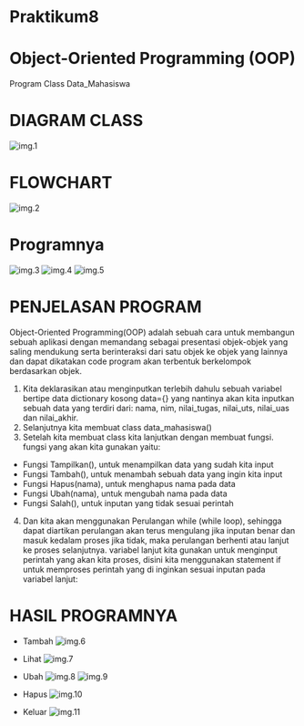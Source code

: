 # Praktikum8
# Object-Oriented Programming (OOP)
 
Program Class Data_Mahasiswa

# DIAGRAM CLASS
![img.1](gambar/Diagram.png)

# FLOWCHART
![img.2](gambar/flowchart.png)

# Programnya
![img.3](gambar/program1.png)
![img.4](gambar/program2.png)
![img.5](gambar/program3.png)

# PENJELASAN PROGRAM

Object-Oriented Programming(OOP) adalah sebuah cara  untuk membangun sebuah aplikasi dengan memandang sebagai presentasi objek-objek yang saling mendukung serta berinteraksi dari satu objek ke objek yang lainnya dan dapat dikatakan code program akan terbentuk berkelompok berdasarkan objek. 

1. Kita deklarasikan atau menginputkan terlebih dahulu sebuah variabel bertipe data dictionary kosong data={} yang nantinya akan kita inputkan sebuah data yang terdiri dari: nama, nim, nilai_tugas, nilai_uts, nilai_uas dan nilai_akhir.
2. Selanjutnya kita membuat class data_mahasiswa()
3. Setelah kita membuat class kita lanjutkan dengan membuat fungsi. fungsi yang akan kita gunakan yaitu:
- Fungsi Tampilkan(), untuk menampilkan data yang sudah kita input
- Fungsi Tambah(), untuk menambah sebuah data yang ingin kita input
- Fungsi Hapus(nama), untuk menghapus nama pada data 
- Fungsi Ubah(nama), untuk mengubah nama pada data
- Fungsi Salah(), untuk inputan yang tidak sesuai perintah 
4. Dan kita akan menggunakan Perulangan while (while loop), sehingga dapat diartikan perulangan akan terus mengulang jika inputan benar dan masuk kedalam proses jika tidak, maka perulangan berhenti atau lanjut ke proses selanjutnya. variabel lanjut kita gunakan untuk menginput perintah yang akan kita proses, disini kita menggunakan statement if untuk memproses perintah yang di inginkan sesuai inputan pada variabel lanjut:

# HASIL PROGRAMNYA

- Tambah
![img.6](gambar/tambah.png)

- Lihat
![img.7](gambar/lihat.png)

- Ubah
![img.8](gambar/ubah.png)
![img.9](gambar/hasil%20ubah.png)

- Hapus
![img.10](gambar/hapus.png)

- Keluar
![img.11](gambar/selesai.png)